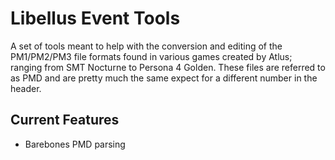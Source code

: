 # Libellus Event Tools
A set of tools meant to help with the conversion and editing of the PM1/PM2/PM3 file formats found in various games created by Atlus; ranging from SMT Nocturne to Persona 4 Golden. These files are referred to as PMD and are pretty much the same expect for a different number in the header.

## Current Features
- Barebones PMD parsing

